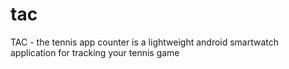 # tac
TAC - the tennis app counter is a lightweight android smartwatch application for tracking your tennis game
